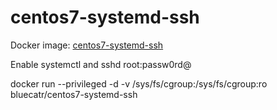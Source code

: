 # centos7-systemd-ssh
Docker image: [centos7-systemd-ssh](https://cloud.docker.com/u/bluecatr/repository/docker/bluecatr/centos7-systemd-ssh)

Enable systemctl and sshd root:passw0rd@

docker run --privileged -d -v /sys/fs/cgroup:/sys/fs/cgroup:ro bluecatr/centos7-systemd-ssh
